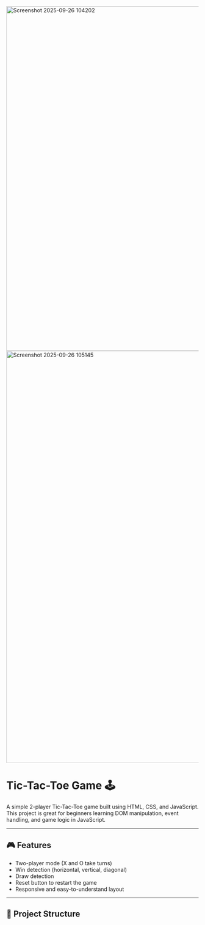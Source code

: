 <img width="1915" height="903" alt="Screenshot 2025-09-26 104202" src="https://github.com/user-attachments/assets/959521f3-56cd-41fa-a64f-efdaad5e84fc" />
<img width="1920" height="1080" alt="Screenshot 2025-09-26 105145" src="https://github.com/user-attachments/assets/6701312e-b0af-4623-8503-cb8694f1deb7" />

# Tic-Tac-Toe Game 🕹️

A simple 2-player Tic-Tac-Toe game built using HTML, CSS, and JavaScript. This project is great for beginners learning DOM manipulation, event handling, and game logic in JavaScript.

---

## 🎮 Features

- Two-player mode (X and O take turns)
- Win detection (horizontal, vertical, diagonal)
- Draw detection
- Reset button to restart the game
- Responsive and easy-to-understand layout

---

## 📁 Project Structure


